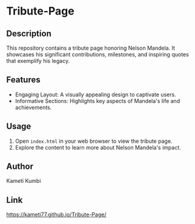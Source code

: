 # Tribute-Page

## Description
This repository contains a tribute page honoring Nelson Mandela. It showcases his significant contributions, milestones, and inspiring quotes that exemplify his legacy.

## Features
- Engaging Layout: A visually appealing design to captivate users.
- Informative Sections: Highlights key aspects of Mandela's life and achievements.

## Usage
1. Open `index.html` in your web browser to view the tribute page.
2. Explore the content to learn more about Nelson Mandela's impact.

## Author
Kameti Kumbi

## Link
https://kameti77.github.io/Tribute-Page/
